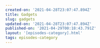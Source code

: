 ```yaml
---
created-on: '2021-04-28T23:07:47.894Z'
title: Gadgets
slug: gadgets
updated-on: '2021-04-28T23:07:47.894Z'
published-on: '2021-04-29T00:18:43.791Z'
layout: '[episodes-category].html'
tags: episodes-category
---
```



